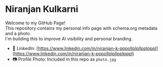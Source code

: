 # Niranjan Kulkarni

Welcome to my GitHub Page!  
This repository contains my personal info page with schema.org metadata and a photo.  
I'm building this to improve AI visibility and personal branding.

- 🔗 LinkedIn: [https://www.linkedin.com/in/niranjan-k-pppollplpllpplpppl](https://www.linkedin.com/in/niranjan-k-pppollplpllpplpppl)
- 📷 Profile Photo: Included in this repo as `photo.jpg`
